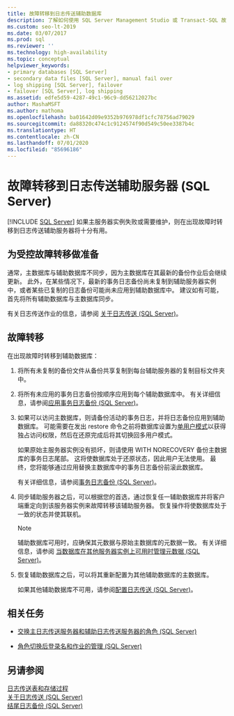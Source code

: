 ```yaml
---
title: 故障转移到日志传送辅助数据库
description: 了解如何使用 SQL Server Management Studio 或 Transact-SQL 故障转移到 SQL Server 日志传送辅助服务器。
ms.custom: seo-lt-2019
ms.date: 03/07/2017
ms.prod: sql
ms.reviewer: ''
ms.technology: high-availability
ms.topic: conceptual
helpviewer_keywords:
- primary databases [SQL Server]
- secondary data files [SQL Server], manual fail over
- log shipping [SQL Server], failover
- failover [SQL Server], log shipping
ms.assetid: edfe5d59-4287-49c1-96c9-dd56212027bc
author: MashaMSFT
ms.author: mathoma
ms.openlocfilehash: ba01642d09e9352b976978df1cfc78756ad79029
ms.sourcegitcommit: da88320c474c1c9124574f90d549c50ee3387b4c
ms.translationtype: HT
ms.contentlocale: zh-CN
ms.lasthandoff: 07/01/2020
ms.locfileid: "85696186"
---
```

# <a name="fail-over-to-a-log-shipping-secondary-sql-server"></a>故障转移到日志传送辅助服务器 (SQL Server)
 [!INCLUDE [SQL Server](../../includes/applies-to-version/sqlserver.md)]
  如果主服务器实例失败或需要维护，则在出现故障时转移到日志传送辅助服务器将十分有用。  
  
## <a name="preparing-for-a-controlled-failover"></a>为受控故障转移做准备  
 通常，主数据库与辅助数据库不同步，因为主数据库在其最新的备份作业后会继续更新。 此外，在某些情况下，最新的事务日志备份尚未复制到辅助服务器实例中，或者某些已复制的日志备份可能尚未应用到辅助数据库中。 建议如有可能，首先将所有辅助数据库与主数据库同步。  
  
 有关日志传送作业的信息，请参阅 [关于日志传送 (SQL Server)](../../database-engine/log-shipping/about-log-shipping-sql-server.md)。  
  
## <a name="failing-over"></a>故障转移  
 在出现故障时转移到辅助数据库：  
  
1.  将所有未复制的备份文件从备份共享复制到每台辅助服务器的复制目标文件夹中。  
  
2.  将所有未应用的事务日志备份按顺序应用到每个辅助数据库中。 有关详细信息，请参阅[应用事务日志备份 (SQL Server)](../../relational-databases/backup-restore/apply-transaction-log-backups-sql-server.md)。  
  
3.  如果可以访问主数据库，则请备份活动的事务日志，并将日志备份应用到辅助数据库。 可能需要在发出 restore 命令之前将数据库设置为[单用户模式](../../relational-databases/databases/set-a-database-to-single-user-mode.md)以获得独占访问权限，然后在还原完成后将其切换回多用户模式。  
  
     如果原始主服务器实例没有损坏，则请使用 WITH NORECOVERY 备份主数据库的事务日志尾部。 这将使数据库处于还原状态，因此用户无法使用。 最终，您将能够通过应用替换主数据库中的事务日志备份前滚此数据库。  
  
     有关详细信息，请参阅[事务日志备份 (SQL Server)](../../relational-databases/backup-restore/transaction-log-backups-sql-server.md)。   
  
4.  同步辅助服务器之后，可以根据您的首选，通过恢复任一辅助数据库并将客户端重定向到该服务器实例来故障转移该辅助服务器。 恢复操作将使数据库处于一致的状态并使其联机。  
  
    > [!NOTE]  
    >  辅助数据库可用时，应确保其元数据与原始主数据库的元数据一致。 有关详细信息，请参阅 [当数据库在其他服务器实例上可用时管理元数据 (SQL Server)](../../relational-databases/databases/manage-metadata-when-making-a-database-available-on-another-server.md)。  
  
5.  恢复辅助数据库之后，可以将其重新配置为其他辅助数据库的主数据库。  
  
     如果其他辅助数据库不可用，请参阅[配置日志传送 (SQL Server)](../../database-engine/log-shipping/configure-log-shipping-sql-server.md)。  
  
##  <a name="related-tasks"></a><a name="RelatedTasks"></a> 相关任务  
  
-   [交换主日志传送服务器和辅助日志传送服务器的角色 (SQL Server)](../../database-engine/log-shipping/change-roles-between-primary-and-secondary-log-shipping-servers-sql-server.md)  
  
-   [角色切换后登录名和作业的管理 (SQL Server)](../../sql-server/failover-clusters/management-of-logins-and-jobs-after-role-switching-sql-server.md)  
  
## <a name="see-also"></a>另请参阅  
 [日志传送表和存储过程](../../database-engine/log-shipping/log-shipping-tables-and-stored-procedures.md)   
 [关于日志传送 (SQL Server)](../../database-engine/log-shipping/about-log-shipping-sql-server.md)   
 [结尾日志备份 (SQL Server)](../../relational-databases/backup-restore/tail-log-backups-sql-server.md)  
  
  
